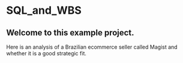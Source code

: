 # SQL_and_WBS

## Welcome to this example project.

Here is an analysis of a Brazilian ecommerce seller called Magist and whether it is a good strategic fit.
